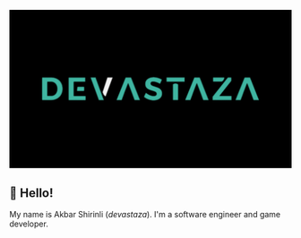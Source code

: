 ![my logo](https://github.com/devastaza/devastaza/blob/main/myLogo.png)
## 👋 **Hello**!
My name is Akbar Shirinli (_devastaza_). I'm a software engineer and game developer. 

<!--
**devastaza/devastaza** is a ✨ _special_ ✨ repository because its `README.md` (this file) appears on your GitHub profile.

Here are some ideas to get you started:

- 🔭 I’m currently working on ...
- 🌱 I’m currently learning ...
- 👯 I’m looking to collaborate on ...
- 🤔 I’m looking for help with ...
- 💬 Ask me about ...
- 📫 How to reach me: ...
- 😄 Pronouns: ...
- ⚡ Fun fact: ...
-->
